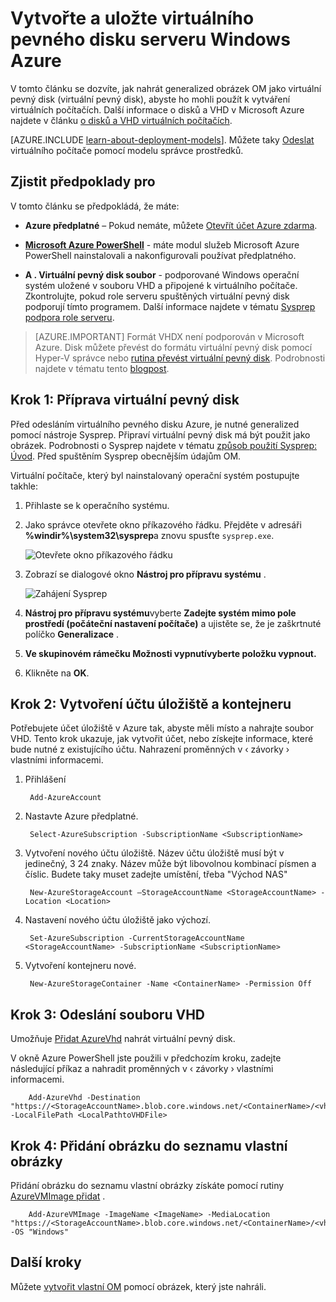 <properties
    pageTitle="Vytvořte a uložte obrázek OM pomocí prostředí Powershell | Microsoft Azure"
    description="Zjistěte, jak vytvořit a nahrát generalized systému Windows Server obrázku (virtuální pevný disk) pomocí klasické nasazení modelu a Azure Powershellu."
    services="virtual-machines-windows"
    documentationCenter=""
    authors="cynthn"
    manager="timlt"
    editor="tysonn"
    tags="azure-service-management"/>

<tags
    ms.service="virtual-machines-windows"
    ms.workload="infrastructure-services"
    ms.tgt_pltfrm="vm-windows"
    ms.devlang="na"
    ms.topic="article"
    ms.date="07/21/2016"
    ms.author="cynthn"/>

# <a name="create-and-upload-a-windows-server-vhd-to-azure"></a>Vytvořte a uložte virtuálního pevného disku serveru Windows Azure

V tomto článku se dozvíte, jak nahrát generalized obrázek OM jako virtuální pevný disk (virtuální pevný disk), abyste ho mohli použít k vytváření virtuálních počítačích. Další informace o disků a VHD v Microsoft Azure najdete v článku [o disků a VHD virtuálních počítačích](virtual-machines-linux-about-disks-vhds.md).


[AZURE.INCLUDE [learn-about-deployment-models](../../includes/learn-about-deployment-models-classic-include.md)]. Můžete taky [Odeslat](virtual-machines-windows-upload-image.md) virtuálního počítače pomocí modelu správce prostředků. 

## <a name="prerequisites"></a>Zjistit předpoklady pro

V tomto článku se předpokládá, že máte:

- **Azure předplatné** – Pokud nemáte, můžete [Otevřít účet Azure zdarma](/pricing/free-trial/?WT.mc_id=A261C142F).

- **[Microsoft Azure PowerShell](../powershell-install-configure.md)** - máte modul služeb Microsoft Azure PowerShell nainstalovali a nakonfigurovali používat předplatného. 

- **A . Virtuální pevný disk soubor** - podporované Windows operační systém uložené v souboru VHD a připojené k virtuálního počítače. Zkontrolujte, pokud role serveru spuštěných virtuální pevný disk podporují tímto programem. Další informace najdete v tématu [Sysprep podpora role serveru](https://msdn.microsoft.com/windows/hardware/commercialize/manufacture/desktop/sysprep-support-for-server-roles).

> [AZURE.IMPORTANT] Formát VHDX není podporován v Microsoft Azure. Disk můžete převést do formátu virtuální pevný disk pomocí Hyper-V správce nebo [rutina převést virtuální pevný disk](http://technet.microsoft.com/library/hh848454.aspx). Podrobnosti najdete v tématu tento [blogpost](http://blogs.msdn.com/b/virtual_pc_guy/archive/2012/10/03/using-powershell-to-convert-a-vhd-to-a-vhdx.aspx).

## <a name="step-1-prep-the-vhd"></a>Krok 1: Příprava virtuální pevný disk 

Před odesláním virtuálního pevného disku Azure, je nutné generalized pomocí nástroje Sysprep. Připraví virtuální pevný disk má být použit jako obrázek. Podrobnosti o Sysprep najdete v tématu [způsob použití Sysprep: Úvod](http://technet.microsoft.com/library/bb457073.aspx). Před spuštěním Sysprep obecnějším údajům OM.

Virtuální počítače, který byl nainstalovaný operační systém postupujte takhle:

1. Přihlaste se k operačního systému.

2. Jako správce otevřete okno příkazového řádku. Přejděte v adresáři **%windir%\system32\sysprep**a znovu spusťte `sysprep.exe`.

    ![Otevřete okno příkazového řádku](./media/virtual-machines-windows-classic-createupload-vhd/sysprep_commandprompt.png)

3.  Zobrazí se dialogové okno **Nástroj pro přípravu systému** .

    ![Zahájení Sysprep](./media/virtual-machines-windows-classic-createupload-vhd/sysprepgeneral.png)

4.  **Nástroj pro přípravu systému**vyberte **Zadejte systém mimo pole prostředí (počáteční nastavení počítače)** a ujistěte se, že je zaškrtnuté políčko **Generalizace** .

5.  **Ve skupinovém rámečku **Možnosti vypnutí**vyberte položku vypnout.**

6.  Klikněte na **OK**.

## <a name="step-2-create-a-storage-account-and-a-container"></a>Krok 2: Vytvoření účtu úložiště a kontejneru

Potřebujete účet úložiště v Azure tak, abyste měli místo a nahrajte soubor VHD. Tento krok ukazuje, jak vytvořit účet, nebo získejte informace, které bude nutné z existujícího účtu. Nahrazení proměnných v &lsaquo; závorky &rsaquo; vlastními informacemi.

1. Přihlášení

        Add-AzureAccount

1. Nastavte Azure předplatné.

        Select-AzureSubscription -SubscriptionName <SubscriptionName> 

2. Vytvoření nového účtu úložiště. Název účtu úložiště musí být v jedinečný, 3 24 znaky. Název může být libovolnou kombinací písmen a číslic. Budete taky muset zadejte umístění, třeba "Východ NAS"
        
        New-AzureStorageAccount –StorageAccountName <StorageAccountName> -Location <Location>

3. Nastavení nového účtu úložiště jako výchozí.
        
        Set-AzureSubscription -CurrentStorageAccountName <StorageAccountName> -SubscriptionName <SubscriptionName>

4. Vytvoření kontejneru nové.

        New-AzureStorageContainer -Name <ContainerName> -Permission Off

 

## <a name="step-3-upload-the-vhd-file"></a>Krok 3: Odeslání souboru VHD

Umožňuje [Přidat AzureVhd](http://msdn.microsoft.com/library/dn495173.aspx) nahrát virtuální pevný disk.

V okně Azure PowerShell jste použili v předchozím kroku, zadejte následující příkaz a nahradit proměnných v &lsaquo; závorky &rsaquo; vlastními informacemi.

        Add-AzureVhd -Destination "https://<StorageAccountName>.blob.core.windows.net/<ContainerName>/<vhdName>.vhd" -LocalFilePath <LocalPathtoVHDFile>


## <a name="step-4-add-the-image-to-your-list-of-custom-images"></a>Krok 4: Přidání obrázku do seznamu vlastní obrázky

Přidání obrázku do seznamu vlastní obrázky získáte pomocí rutiny [AzureVMImage přidat](https://msdn.microsoft.com/library/mt589167.aspx) .

        Add-AzureVMImage -ImageName <ImageName> -MediaLocation "https://<StorageAccountName>.blob.core.windows.net/<ContainerName>/<vhdName>.vhd" -OS "Windows"


## <a name="next-steps"></a>Další kroky

Můžete [vytvořit vlastní OM](virtual-machines-windows-classic-createportal.md) pomocí obrázek, který jste nahráli.

